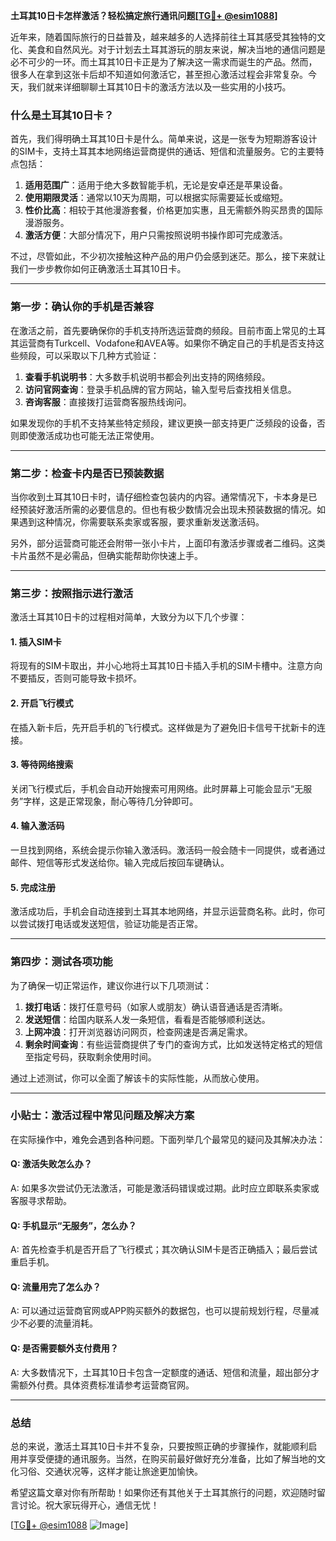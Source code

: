 **土耳其10日卡怎样激活？轻松搞定旅行通讯问题[[TG💪+ @esim1088](https://t.me/s/esim1088)]**

近年来，随着国际旅行的日益普及，越来越多的人选择前往土耳其感受其独特的文化、美食和自然风光。对于计划去土耳其游玩的朋友来说，解决当地的通信问题是必不可少的一环。而土耳其10日卡正是为了解决这一需求而诞生的产品。然而，很多人在拿到这张卡后却不知道如何激活它，甚至担心激活过程会非常复杂。今天，我们就来详细聊聊土耳其10日卡的激活方法以及一些实用的小技巧。

### 什么是土耳其10日卡？

首先，我们得明确土耳其10日卡是什么。简单来说，这是一张专为短期游客设计的SIM卡，支持土耳其本地网络运营商提供的通话、短信和流量服务。它的主要特点包括：

1. **适用范围广**：适用于绝大多数智能手机，无论是安卓还是苹果设备。
2. **使用期限灵活**：通常以10天为周期，可以根据实际需要延长或缩短。
3. **性价比高**：相较于其他漫游套餐，价格更加实惠，且无需额外购买昂贵的国际漫游服务。
4. **激活方便**：大部分情况下，用户只需按照说明书操作即可完成激活。

不过，尽管如此，不少初次接触这种产品的用户仍会感到迷茫。那么，接下来就让我们一步步教你如何正确激活土耳其10日卡。

---

### 第一步：确认你的手机是否兼容

在激活之前，首先要确保你的手机支持所选运营商的频段。目前市面上常见的土耳其运营商有Turkcell、Vodafone和AVEA等。如果你不确定自己的手机是否支持这些频段，可以采取以下几种方式验证：

1. **查看手机说明书**：大多数手机说明书都会列出支持的网络频段。
2. **访问官网查询**：登录手机品牌的官方网站，输入型号后查找相关信息。
3. **咨询客服**：直接拨打运营商客服热线询问。

如果发现你的手机不支持某些特定频段，建议更换一部支持更广泛频段的设备，否则即使激活成功也可能无法正常使用。

---

### 第二步：检查卡内是否已预装数据

当你收到土耳其10日卡时，请仔细检查包装内的内容。通常情况下，卡本身是已经预装好激活所需的必要信息的。但也有极少数情况会出现未预装数据的情况。如果遇到这种情况，你需要联系卖家或客服，要求重新发送激活码。

另外，部分运营商可能还会附带一张小卡片，上面印有激活步骤或者二维码。这类卡片虽然不是必需品，但确实能帮助你快速上手。

---

### 第三步：按照指示进行激活

激活土耳其10日卡的过程相对简单，大致分为以下几个步骤：

#### 1. 插入SIM卡
将现有的SIM卡取出，并小心地将土耳其10日卡插入手机的SIM卡槽中。注意方向不要插反，否则可能导致卡损坏。

#### 2. 开启飞行模式
在插入新卡后，先开启手机的飞行模式。这样做是为了避免旧卡信号干扰新卡的连接。

#### 3. 等待网络搜索
关闭飞行模式后，手机会自动开始搜索可用网络。此时屏幕上可能会显示“无服务”字样，这是正常现象，耐心等待几分钟即可。

#### 4. 输入激活码
一旦找到网络，系统会提示你输入激活码。激活码一般会随卡一同提供，或者通过邮件、短信等形式发送给你。输入完成后按回车键确认。

#### 5. 完成注册
激活成功后，手机会自动连接到土耳其本地网络，并显示运营商名称。此时，你可以尝试拨打电话或发送短信，验证功能是否正常。

---

### 第四步：测试各项功能

为了确保一切正常运作，建议你进行以下几项测试：

1. **拨打电话**：拨打任意号码（如家人或朋友）确认语音通话是否清晰。
2. **发送短信**：给国内联系人发一条短信，看看是否能够顺利送达。
3. **上网冲浪**：打开浏览器访问网页，检查网速是否满足需求。
4. **剩余时间查询**：有些运营商提供了专门的查询方式，比如发送特定格式的短信至指定号码，获取剩余使用时间。

通过上述测试，你可以全面了解该卡的实际性能，从而放心使用。

---

### 小贴士：激活过程中常见问题及解决方案

在实际操作中，难免会遇到各种问题。下面列举几个最常见的疑问及其解决办法：

#### Q: 激活失败怎么办？
A: 如果多次尝试仍无法激活，可能是激活码错误或过期。此时应立即联系卖家或客服寻求帮助。

#### Q: 手机显示“无服务”，怎么办？
A: 首先检查手机是否开启了飞行模式；其次确认SIM卡是否正确插入；最后尝试重启手机。

#### Q: 流量用完了怎么办？
A: 可以通过运营商官网或APP购买额外的数据包，也可以提前规划行程，尽量减少不必要的流量消耗。

#### Q: 是否需要额外支付费用？
A: 大多数情况下，土耳其10日卡包含一定额度的通话、短信和流量，超出部分才需额外付费。具体资费标准请参考运营商官网。

---

### 总结

总的来说，激活土耳其10日卡并不复杂，只要按照正确的步骤操作，就能顺利启用并享受便捷的通讯服务。当然，在购买前最好做好充分准备，比如了解当地的文化习俗、交通状况等，这样才能让旅途更加愉快。

希望这篇文章对你有所帮助！如果你还有其他关于土耳其旅行的问题，欢迎随时留言讨论。祝大家玩得开心，通信无忧！

[[TG💪+ @esim1088](https://t.me/s/esim1088) ![Image](https://i.postimg.cc/4NQfJmqS/Snipaste-2025-05-13-00-14-12.png)]